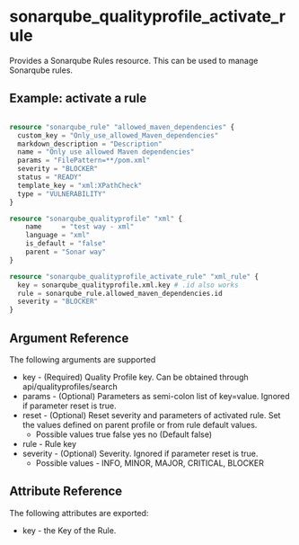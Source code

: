 # sonarqube_qualityprofile_activate_rule

Provides a Sonarqube Rules resource. This can be used to manage Sonarqube rules.

## Example: activate a rule

```terraform

resource "sonarqube_rule" "allowed_maven_dependencies" {
  custom_key = "Only_use_allowed_Maven_dependencies"
  markdown_description = "Description"  
  name = "Only use allowed Maven dependencies"
  params = "FilePattern=**/pom.xml"
  severity = "BLOCKER"
  status = "READY"
  template_key = "xml:XPathCheck"
  type = "VULNERABILITY"
}

resource "sonarqube_qualityprofile" "xml" {
    name     = "test way - xml"
    language = "xml"
    is_default = "false"
    parent = "Sonar way"
}

resource "sonarqube_qualityprofile_activate_rule" "xml_rule" {
  key = sonarqube_qualityprofile.xml.key # .id also works
  rule = sonarqube_rule.allowed_maven_dependencies.id
  severity = "BLOCKER"
}

```

## Argument Reference

The following arguments are supported

- key - (Required) Quality Profile key. Can be obtained through api/qualityprofiles/search 
- params - (Optional) Parameters as semi-colon list of key=value. Ignored if parameter reset is true.
- reset - (Optional) Reset severity and parameters of activated rule. Set the values defined on parent profile or from rule default values.
  - Possible values true false yes no (Default false)
- rule - Rule key
- severity - (Optional) Severity. Ignored if parameter reset is true.
  - Possible values - INFO, MINOR, MAJOR, CRITICAL, BLOCKER

## Attribute Reference

The following attributes are exported:

- key - the Key of the Rule.
